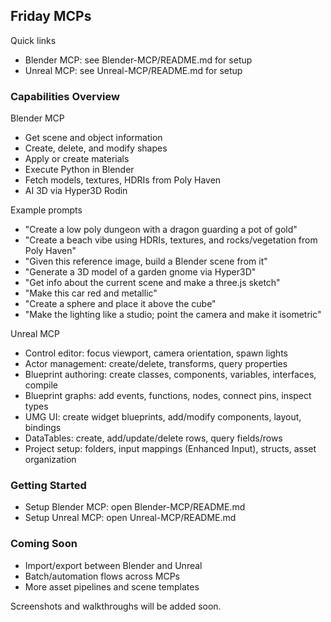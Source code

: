 ## Friday MCPs

Quick links
- Blender MCP: see Blender-MCP/README.md for setup
- Unreal MCP: see Unreal-MCP/README.md for setup

### Capabilities Overview

Blender MCP
- Get scene and object information
- Create, delete, and modify shapes
- Apply or create materials
- Execute Python in Blender
- Fetch models, textures, HDRIs from Poly Haven
- AI 3D via Hyper3D Rodin

Example prompts
- "Create a low poly dungeon with a dragon guarding a pot of gold"
- "Create a beach vibe using HDRIs, textures, and rocks/vegetation from Poly Haven"
- "Given this reference image, build a Blender scene from it"
- "Generate a 3D model of a garden gnome via Hyper3D"
- "Get info about the current scene and make a three.js sketch"
- "Make this car red and metallic"
- "Create a sphere and place it above the cube"
- "Make the lighting like a studio; point the camera and make it isometric"

Unreal MCP
- Control editor: focus viewport, camera orientation, spawn lights
- Actor management: create/delete, transforms, query properties
- Blueprint authoring: create classes, components, variables, interfaces, compile
- Blueprint graphs: add events, functions, nodes, connect pins, inspect types
- UMG UI: create widget blueprints, add/modify components, layout, bindings
- DataTables: create, add/update/delete rows, query fields/rows
- Project setup: folders, input mappings (Enhanced Input), structs, asset organization

### Getting Started
- Setup Blender MCP: open Blender-MCP/README.md
- Setup Unreal MCP: open Unreal-MCP/README.md

### Coming Soon
- Import/export between Blender and Unreal
- Batch/automation flows across MCPs
- More asset pipelines and scene templates

Screenshots and walkthroughs will be added soon.

